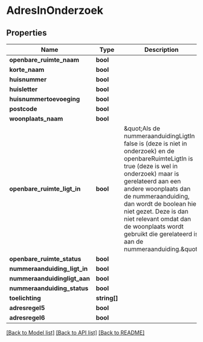 # AdresInOnderzoek

## Properties
Name | Type | Description | Notes
------------ | ------------- | ------------- | -------------
**openbare_ruimte_naam** | **bool** |  | [optional] 
**korte_naam** | **bool** |  | [optional] 
**huisnummer** | **bool** |  | [optional] 
**huisletter** | **bool** |  | [optional] 
**huisnummertoevoeging** | **bool** |  | [optional] 
**postcode** | **bool** |  | [optional] 
**woonplaats_naam** | **bool** |  | [optional] 
**openbare_ruimte_ligt_in** | **bool** | \&quot;Als de nummeraanduidingLigtIn false is (deze is niet in onderzoek) en de openbareRuimteLigtIn is true (deze is wel in onderzoek) maar is gerelateerd aan een andere woonplaats dan de nummeraanduiding,  dan wordt de boolean hier niet gezet. Deze is dan niet relevant omdat dan de woonplaats wordt gebruikt die gerelateerd is aan de nummeraanduiding.\&quot; | [optional] 
**openbare_ruimte_status** | **bool** |  | [optional] 
**nummeraanduiding_ligt_in** | **bool** |  | [optional] 
**nummeraanduidingligt_aan** | **bool** |  | [optional] 
**nummeraanduiding_status** | **bool** |  | [optional] 
**toelichting** | **string[]** |  | [optional] 
**adresregel5** | **bool** |  | [optional] 
**adresregel6** | **bool** |  | [optional] 

[[Back to Model list]](../../README.md#documentation-for-models) [[Back to API list]](../../README.md#documentation-for-api-endpoints) [[Back to README]](../../README.md)


